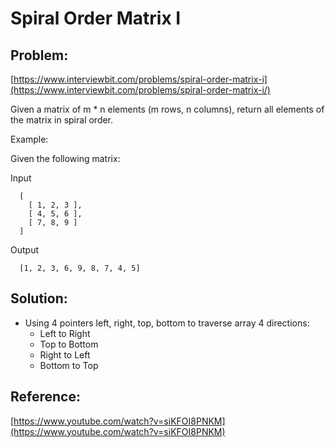 # Spiral Order Matrix I

## Problem:
[https://www.interviewbit.com/problems/spiral-order-matrix-i](https://www.interviewbit.com/problems/spiral-order-matrix-i/)

Given a matrix of m * n elements (m rows, n columns), return all elements of the matrix in spiral order.

Example:

Given the following matrix:

Input
```
  [
    [ 1, 2, 3 ],
    [ 4, 5, 6 ],
    [ 7, 8, 9 ]
  ]
```
Output
```
  [1, 2, 3, 6, 9, 8, 7, 4, 5]
```
## Solution:
* Using 4 pointers left, right, top, bottom to traverse array 4 directions:
  * Left to Right
  * Top to Bottom
  * Right to Left
  * Bottom to Top
## Reference:
[https://www.youtube.com/watch?v=siKFOI8PNKM](https://www.youtube.com/watch?v=siKFOI8PNKM)
